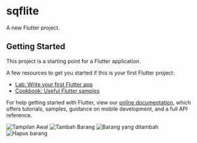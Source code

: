 # sqflite

A new Flutter project.

## Getting Started

This project is a starting point for a Flutter application.

A few resources to get you started if this is your first Flutter project:

- [Lab: Write your first Flutter app](https://flutter.dev/docs/get-started/codelab)
- [Cookbook: Useful Flutter samples](https://flutter.dev/docs/cookbook)

For help getting started with Flutter, view our
[online documentation](https://flutter.dev/docs), which offers tutorials,
samples, guidance on mobile development, and a full API reference.

![Tampilan Awal](https://user-images.githubusercontent.com/89982049/161670994-85c20e91-06c3-41c3-b460-4ef77d59bd68.jpeg)
![Tambah Barang](https://user-images.githubusercontent.com/89982049/161671004-2a6d5f9a-6db5-4ae8-b4fc-242b14c52a13.jpeg)
![Barang yang ditambah](https://user-images.githubusercontent.com/89982049/161671019-6be9d22f-59ca-4142-b8d4-4ea23ed2c0e0.jpeg)
![Hapus barang](https://user-images.githubusercontent.com/89982049/161671031-6d6fcb35-7381-4d08-b1a1-940fd48c949c.jpeg)
